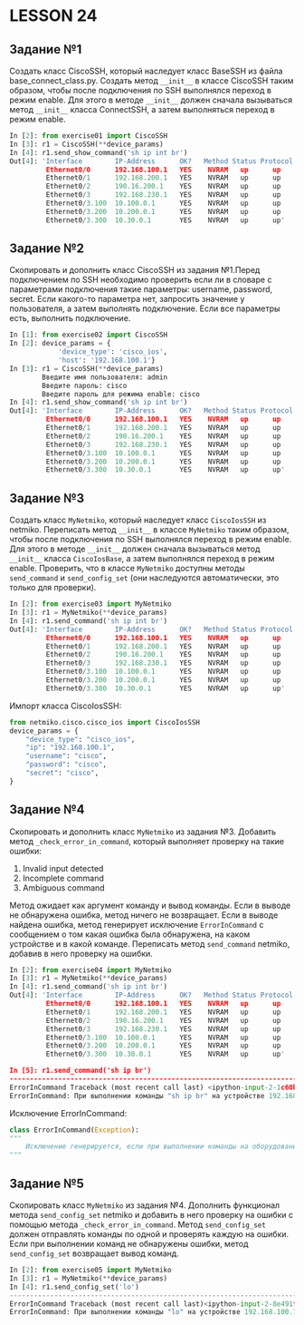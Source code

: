 # LESSON 24

## Задание №1

Создать класс CiscoSSH, который наследует класс BaseSSH из файла base_connect_class.py.  Создать метод `__init__` в классе
CiscoSSH таким образом, чтобы после подключения по SSH выполнялся переход в режим enable. Для этого в методе `__init__` 
должен сначала вызываться метод `__init__` класса ConnectSSH, а затем выполняться переход в режим enable.

```python
In [2]: from exercise01 import CiscoSSH
In [3]: r1 = CiscoSSH(**device_params)
In [4]: r1.send_show_command('sh ip int br')
Out[4]: 'Interface        IP-Address      OK?   Method Status Protocol
         Ethernet0/0      192.168.100.1   YES    NVRAM   up      up
         Ethernet0/1      192.168.200.1   YES    NVRAM   up      up 
         Ethernet0/2      190.16.200.1    YES    NVRAM   up      up 
         Ethernet0/3      192.168.230.1   YES    NVRAM   up      up 
         Ethernet0/3.100  10.100.0.1      YES    NVRAM   up      up 
         Ethernet0/3.200  10.200.0.1      YES    NVRAM   up      up 
         Ethernet0/3.300  10.30.0.1       YES    NVRAM   up      up'

```

## Задание №2

Скопировать и дополнить класс CiscoSSH из задания №1.Перед подключением по SSH необходимо проверить если ли в словаре с 
параметрами подключения такие параметры: username, password, secret. Если какого-то параметра нет, запросить значение у 
пользователя, а затем выполнять подключение. Если все параметры есть, выполнить подключение.
```python
In [1]: from exercise02 import CiscoSSH
In [2]: device_params = {
            'device_type': 'cisco_ios',
            'host': '192.168.100.1'}
In [3]: r1 = CiscoSSH(**device_params)
        Введите имя пользователя: admin
        Введите пароль: cisco
        Введите пароль для режима enable: cisco
In [4]: r1.send_show_command('sh ip int br')
Out[4]: 'Interface        IP-Address      OK?   Method Status Protocol
         Ethernet0/0      192.168.100.1   YES    NVRAM   up      up
         Ethernet0/1      192.168.200.1   YES    NVRAM   up      up 
         Ethernet0/2      190.16.200.1    YES    NVRAM   up      up 
         Ethernet0/3      192.168.230.1   YES    NVRAM   up      up 
         Ethernet0/3.100  10.100.0.1      YES    NVRAM   up      up 
         Ethernet0/3.200  10.200.0.1      YES    NVRAM   up      up 
         Ethernet0/3.300  10.30.0.1       YES    NVRAM   up      up'
```

## Задание №3

Создать класс `MyNetmiko`, который наследует класс `CiscoIosSSH` из netmiko. Переписать метод `__init__` в классе `MyNetmiko` 
таким образом, чтобы после подключения по SSH выполнялся переход в режим enable. Для этого в методе `__init__` должен 
сначала вызываться метод `__init__` класса `CiscoIosBase`, а затем выполнялся переход в режим enable. Проверить, что в 
классе `MyNetmiko` доступны методы `send_command` и `send_config_set` (они наследуются автоматически, это только для 
проверки).

```python
In [2]: from exercise03 import MyNetmiko
In [3]: r1 = MyNetmiko(**device_params)
In [4]: r1.send_command('sh ip int br')
Out[4]: 'Interface        IP-Address      OK?   Method Status Protocol
         Ethernet0/0      192.168.100.1   YES    NVRAM   up      up
         Ethernet0/1      192.168.200.1   YES    NVRAM   up      up 
         Ethernet0/2      190.16.200.1    YES    NVRAM   up      up 
         Ethernet0/3      192.168.230.1   YES    NVRAM   up      up 
         Ethernet0/3.100  10.100.0.1      YES    NVRAM   up      up 
         Ethernet0/3.200  10.200.0.1      YES    NVRAM   up      up 
         Ethernet0/3.300  10.30.0.1       YES    NVRAM   up      up'
```

Импорт класса CiscoIosSSH:
```python
from netmiko.cisco.cisco_ios import CiscoIosSSH
device_params = {
    "device_type": "cisco_ios",
    "ip": "192.168.100.1",
    "username": "cisco",
    "password": "cisco",
    "secret": "cisco",
}
```

## Задание №4

Скопировать и дополнить класс `MyNetmiko` из задания №3. Добавить метод `_check_error_in_command`, который выполняет проверку
на такие ошибки:
1. Invalid input detected
2. Incomplete command
3. Ambiguous command

Метод ожидает как аргумент команду и вывод команды. Если в выводе не обнаружена ошибка, метод ничего не возвращает. Если
в выводе найдена ошибка, метод генерирует исключение `ErrorInCommand` с сообщением о том какая ошибка была обнаружена, на
каком устройстве и в какой команде. Переписать метод `send_command` netmiko, добавив в него проверку на ошибки.

```python
In [2]: from exercise04 import MyNetmiko
In [3]: r1 = MyNetmiko(**device_params)
In [4]: r1.send_command('sh ip int br')
Out[4]: 'Interface        IP-Address      OK?   Method Status Protocol
         Ethernet0/0      192.168.100.1   YES    NVRAM   up      up
         Ethernet0/1      192.168.200.1   YES    NVRAM   up      up 
         Ethernet0/2      190.16.200.1    YES    NVRAM   up      up 
         Ethernet0/3      192.168.230.1   YES    NVRAM   up      up 
         Ethernet0/3.100  10.100.0.1      YES    NVRAM   up      up 
         Ethernet0/3.200  10.200.0.1      YES    NVRAM   up      up 
         Ethernet0/3.300  10.30.0.1       YES    NVRAM   up      up'

In [5]: r1.send_command('sh ip br')
---------------------------------------------------------------------------
ErrorInCommand Traceback (most recent call last) <ipython-input-2-1c60b31812fd> in <module>() 1 r1.send_command('sh ip br')
ErrorInCommand: При выполнении команды "sh ip br" на устройстве 192.168.100.1 возникла ошибка "Invalid input detected at '^' marker."
```

Исключение ErrorInCommand:

```python
class ErrorInCommand(Exception):
"""
    Исключение генерируется, если при выполнении команды на оборудовании, возникла ошибка.
"""
```

## Задание №5

Скопировать класс `MyNetmiko` из задания №4. Дополнить функционал метода `send_config_set` netmiko и добавить в него проверку
на ошибки с помощью метода `_check_error_in_command`. Метод `send_config_set` должен отправлять команды по одной и проверять
каждую на ошибки. Если при выполнении команд не обнаружены ошибки, метод `send_config_set` возвращает вывод команд.

```python
In [2]: from exercise05 import MyNetmiko
In [3]: r1 = MyNetmiko(**device_params)
In [4]: r1.send_config_set('lo')
---------------------------------------------------------------------------
ErrorInCommand Traceback (most recent call last)<ipython-input-2-8e491f78b235> in <module>() 1 r1.send_config_set('lo')
ErrorInCommand: При выполнении команды "lo" на устройстве 192.168.100.1 возникла␣ошибка "Incomplete command."
```